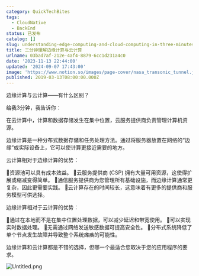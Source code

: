 ```yaml
---
category: QuickTechBites
tags:
  - CloudNative
  - BackEnd
status: 已发布
catalog: []
slug: understanding-edge-computing-and-cloud-computing-in-three-minutes
title: 三分钟理解边缘计算与云计算
urlname: 03bad7af-212e-4af4-8879-6cc1d231a4c0
date: '2023-11-13 22:44:00'
updated: '2024-09-07 17:43:00'
image: 'https://www.notion.so/images/page-cover/nasa_transonic_tunnel.jpg'
published: 2019-03-13T08:00:00.000Z
---
```


边缘计算与云计算——有什么区别？


给我3分钟，我告诉你：


在云计算中，计算和数据存储发生在集中位置，云服务提供商负责管理计算机资源。


边缘计算是一种分布式数据存储和任务处理方法。通过将服务器放置在网络的“边缘”或实际设备上，它可以使计算更接近需要的地方。


云计算相对于边缘计算的优势：


🔹资源池可以具有成本效益。
🔹云服务提供商 (CSP) 拥有大量可用资源，这使得扩展或缩减变得简单。
🔹通信服务提供商为您管理所有基础设施，而边缘计算通常更复杂，因此更需要实践。
🔹云计算存在的时间较长，这意味着有更多的提供商和服务模型可供选择。


边缘计算相对于云计算的优势：


🔸通过在本地而不是在集中位置处理数据，可以减少延迟和带宽使用。
🔸可以实现实时数据处理。
🔸无需通过网络发送敏感数据可提高安全性。
🔸分布式系统降低了单个节点发生故障并导致整个系统瘫痪的可能性。


边缘计算和云计算都是不错的选择，但哪一个最适合您取决于您的应用程序的要求。


![Untitled.png](https://prod-files-secure.s3.us-west-2.amazonaws.com/5d24fe63-e567-4804-86f9-9fdc62e13082/13581d9b-f241-4af1-9995-cb87504adaf1/Untitled.png?X-Amz-Algorithm=AWS4-HMAC-SHA256&X-Amz-Content-Sha256=UNSIGNED-PAYLOAD&X-Amz-Credential=ASIAZI2LB466ZNWD6Z6K%2F20250130%2Fus-west-2%2Fs3%2Faws4_request&X-Amz-Date=20250130T213308Z&X-Amz-Expires=3600&X-Amz-Security-Token=IQoJb3JpZ2luX2VjEKX%2F%2F%2F%2F%2F%2F%2F%2F%2F%2FwEaCXVzLXdlc3QtMiJHMEUCIAdQ957%2FhBbJpYE0ON0A4kdVUsYV747qhv9sJkdNJyJpAiEA8%2FtudUn1oBluP1VyMYfSchdAsEDObvN16zjOVqk1g6wqiAQIrv%2F%2F%2F%2F%2F%2F%2F%2F%2F%2FARAAGgw2Mzc0MjMxODM4MDUiDJRD2vAiPW58DUIVZyrcA38iaAQ4U%2FIRokALLBDSf%2B87qcaqXx76ogbTLDkOaV34FYB9p%2BNvY2ccVy%2FEorUacNw84IJr%2FxJCks6YlPBGKy%2F4ZUM0D%2Bx32xu4gdyfzdYXb52xoYvnEdV7uzCcuvK9PImXfrzcEOYtnUYsw3Ib9Usv1q3TBDFAoEc14i89w2M2SBMI6DDWe%2F57EYXYo3KnE2RGGqlzBbsVGsww3xvDYWJqLXTGeYmKWHOsjyHS9mlc2PRk5nrOwSNosJ8ktoNPKAjSGUdPcef87Hv2LoHRDmapgRIBgJk7Cn8hPIGPmKU5XEljpr5eHwpPibp5%2BuZqkQuC7eMEMBBxAsPxoV%2B68Umgvs6AC7MTrAJBDCq58tbxi1tqUgT3F2ro%2BIQXW5bzGj3HV1nTS2PbDUoHc7wZmBBvBLmXPPCz7qu8%2BzWc2cneg%2FAS7r7jyC5apEOYSsTVmphRFuonkWmCSkCrZJSykAOMxGJaLnasyaHHKT40kXdazsqAuWpYCNQjj%2FmiZXKjB2SWyBfoHzhnc%2F9LZUUpWqxdScqHEe4MXYKulU6T0pUa6P%2F295nQeC2NYwLW5bZNnu6KGjYXEeOIZuLWWqctGrcriYW2zKBFxp1q%2BZJsf%2BFb7XNvK4tPLJHPx0tfMOHF77wGOqUBxVz%2FXz%2FH7538D%2F0o3u97O5QO7W5AZebrRsVhOgutyzmGYxpti%2FDgukrxCbtB0wkGduT91KAFu6eVKE03HuGX%2FQFLL%2F5J9qdKGa8D5MFrs12n6OJo8GCidgjyv46Pzl9VSB7yqMdFeI1VmtuyOFCLXs8XG7f%2BvePSVjI8EtwzzQXoNLS3ppcUFTtdC222vTIbFE6nnV6WKMURa8Hhv1al%2BEPzl7dM&X-Amz-Signature=0c5a7c9f4a114bc0ed082b9fb9d8c5784f8ffc8692a10c5d3703fa685e771c52&X-Amz-SignedHeaders=host&x-id=GetObject)

